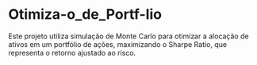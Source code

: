 # Otimiza-o_de_Portf-lio
Este projeto utiliza simulação de Monte Carlo para otimizar a alocação de ativos em um portfólio de ações, maximizando o Sharpe Ratio, que representa o retorno ajustado ao risco.
